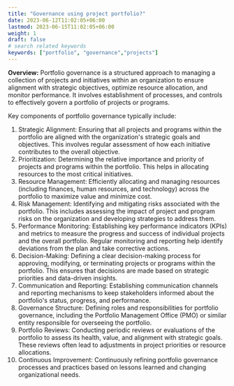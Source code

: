 ```yaml
---
title: "Governance using project portfolio?"
date: 2023-06-12T11:02:05+06:00
lastmod: 2023-06-15T11:02:05+06:00
weight: 1
draft: false
# search related keywords
keywords: ["portfolio", "governance","projects"]
---
```


**Overview:** 
Portfolio governance is a structured approach to managing a collection of projects and initiatives within an organization to ensure alignment with strategic objectives, optimize resource allocation, and monitor performance. It involves establishment of processes, and controls to effectively govern a portfolio of projects or programs.

Key components of portfolio governance typically include:

1.	Strategic Alignment: Ensuring that all projects and programs within the portfolio are aligned with the organization's strategic goals and objectives. This involves regular assessment of how each initiative contributes to the overall objective.
2.	Prioritization: Determining the relative importance and priority of projects and programs within the portfolio. This helps in allocating resources to the most critical initiatives.
3.	Resource Management: Efficiently allocating and managing resources (including finances, human resources, and technology) across the portfolio to maximize value and minimize cost.
4.	Risk Management: Identifying and mitigating risks associated with the portfolio. This includes assessing the impact of project and program risks on the organization and developing strategies to address them.
5.	Performance Monitoring: Establishing key performance indicators (KPIs) and metrics to measure the progress and success of individual projects and the overall portfolio. Regular monitoring and reporting help identify deviations from the plan and take corrective actions.
6.	Decision-Making: Defining a clear decision-making process for approving, modifying, or terminating projects or programs within the portfolio. This ensures that decisions are made based on strategic priorities and data-driven insights.
7.	Communication and Reporting: Establishing communication channels and reporting mechanisms to keep stakeholders informed about the portfolio's status, progress, and performance.
8.	Governance Structure: Defining roles and responsibilities for portfolio governance, including the Portfolio Management Office (PMO) or similar entity responsible for overseeing the portfolio.
9.	Portfolio Reviews: Conducting periodic reviews or evaluations of the portfolio to assess its health, value, and alignment with strategic goals. These reviews often lead to adjustments in project priorities or resource allocations.
10.	Continuous Improvement: Continuously refining portfolio governance processes and practices based on lessons learned and changing organizational needs.

